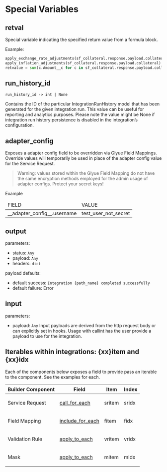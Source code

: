<!-- markdownlint-disable no-inline-html -->

# Special Variables

## retval

Special variable indicating the specified return value from a formula block.

Example:

```py
apply_exchange_rate_adjustments(sf_collateral.response.payload.collateral)
apply_inflation_adjustments(sf_collateral.response.payload.collateral)
retvalue = sum(c.Amount__c for c in sf_collateral.response.payload.collateral)
```

## run_history_id

`run_history_id -> int | None`

Contains the ID of the particular IntegrationRunHistory model that has been generated for the given integration run.  This value can be useful for reporting and analytics purposes.  Please note the value might be None if integration run history persistence is disabled in the integration’s configuration.

## __adapter_config__

Exposes a adapter config field to be overridden via Glyue Field Mappings. Override values will temporarily be used in place of the adapter config value for the Service Request.

> Warning: values stored within the Glyue Field Mapping do not have the same encryption methods employed for the admin usage of adapter configs. Protect your secret keys!

Example

<table>
<thead>
<tr>
<td>FIELD
<td>VALUE
<tbody>
<tr>
<td>__adapter_config__.username
<td>test_user_not_secret
</table>

## output

parameters:

- status: `Any`
- payload: `Any`
- headers: `dict`

payload defaults:

- default success: `Integration {path_name} completed successfully`
- default failure: Error

## input

parameters:

- payload: `Any`
Input payloads are derived from the http request body or can explicitly set in hooks. Usage with callint has the user provide a payload to use for the integration.

## Iterables within integrations: {xx}item and {xx}idx

Each of the components below exposes a field to provide pass an iterable to the component. See the examples for each.

<table>
<thead>
<tr>
<th>Builder Component
<th>Field
<th>Item
<th>Index
<tbody>
<tr>
<td>Service Request
<td>

[call_for_each](../reference/integration_components/servicerequest.md#callforeach-code)

</td>
<td>sritem
<td>sridx
<tr>
<td>Field Mapping
<td>

[include_for_each](../reference/integration_components/fieldmapping.md#includeforeach-code)

</td>
<td>fitem
<td>fidx
<tr>
<td>Validation Rule
<td>

[apply_to_each](../reference/integration_components/validationrule.md#applyif-code---boolean)

</td>
<td>vritem
<td>vridx
<tr>
<td>Mask
<td>

[apply_to_each](../reference/integration_components/mask.md#applytoeach-code)

</td>
<td>mitem
<td>midx
</table>
